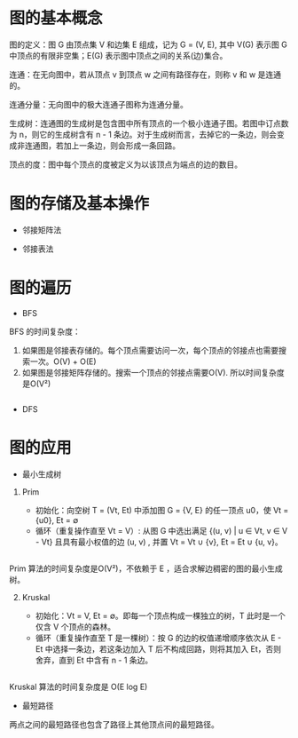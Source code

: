 # 图的基本概念

图的定义：图 G 由顶点集 V 和边集 E 组成，记为 G = (V, E), 其中 V(G) 表示图 G 中顶点的有限非空集；E(G) 表示图中顶点之间的关系(边)集合。

连通：在无向图中，若从顶点 v 到顶点 w 之间有路径存在，则称 v 和 w 是连通的。

连通分量：无向图中的极大连通子图称为连通分量。

生成树：连通图的生成树是包含图中所有顶点的一个极小连通子图。若图中订点数为 n，则它的生成树含有 n - 1 条边。对于生成树而言，去掉它的一条边，则会变成非连通图，若加上一条边，则会形成一条回路。

顶点的度：图中每个顶点的度被定义为以该顶点为端点的边的数目。

# 图的存储及基本操作

* 邻接矩阵法

* 邻接表法

# 图的遍历

* BFS

BFS 的时间复杂度：

1. 如果图是邻接表存储的。每个顶点需要访问一次，每个顶点的邻接点也需要搜索一次。O(V) + O(E)
2. 如果图是邻接矩阵存储的。搜索一个顶点的邻接点需要O(V). 所以时间复杂度是O(V²)

![]()

* DFS

# 图的应用

* 最小生成树

1. Prim

   * 初始化：向空树 T = (Vt, Et) 中添加图 G = {V, E} 的任一顶点 u0，使 Vt = {u0}, Et = ∅
   * 循环（重复操作直至 Vt  =  V）: 从图 G 中选出满足 {(u, v) | u ∈ Vt, v ∈ V - Vt} 且具有最小权值的边 (u, v) , 并置 Vt = Vt ∪ {v}, Et = Et ∪ {u, v}。

   ![]()

Prim 算法的时间复杂度是O(V²)，不依赖于 E ，适合求解边稠密的图的最小生成树。

2. Kruskal

   * 初始化：Vt = V, Et = ∅。即每一个顶点构成一棵独立的树，T 此时是一个仅含 V 个顶点的森林。
   * 循环（重复操作直至 T 是一棵树）：按 G 的边的权值递增顺序依次从 E - Et 中选择一条边，若这条边加入 T 后不构成回路，则将其加入 Et，否则舍弃，直到 Et 中含有 n - 1 条边。

   ![]()

Kruskal 算法的时间复杂度是 O(E log E)



* 最短路径

两点之间的最短路径也包含了路径上其他顶点间的最短路径。